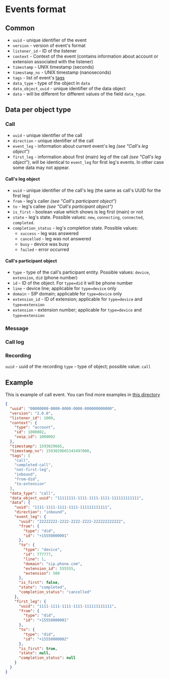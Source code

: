 # Events format

## Common

* `uuid` - unique identifier of the event
* `version` - version of event's format 
* `listener_id` - ID of the listener 
* `context` - Context of the event (contains information about account or extension associated with the listener)
* `timestamp` - UNIX timestamp (seconds)
* `timestamp_ns` - UNIX timestamp (nanoseconds)
* `tags` - list of event's [tags](./tags.md)
* `data_type` - type of the object in `data`
* `data_object_uuid` - unique identifier of the data object
* `data` - will be different for different values of the field `data_type`.

## Data per object type

### Call

* `uuid` - unique identifier of the call
* `direction` - unique identifier of the call
* `event_leg` - information about current event's leg _(see "Call's leg object")_
* `first_leg` - information about first (main) leg of the call _(see "Call's leg object")_, will be identical to `event_leg` for first leg's events. In other case some data may not appear.

#### Call's leg object

* `uuid` - unique identifier of the call's leg (the same as call's UUID for the first leg) 
* `from` - leg's caller _(see "Call's participant object")_
* `to` - leg's callee  _(see "Call's participant object")_
* `is_first` - boolean value which shows is leg first (main) or not
* `state` - leg's state. Possible values: `new`, `connecting`, `connected`, `completed`.
* `completion_status` - leg's completion state. Possible values:
    * `success` - leg was answered
    * `cancelled` - leg was not answered
    * `busy` - device was busy
    * `failed` - error occurred

#### Call's participant object

* `type` - type of the call's participant entity. Possible values: `device`, `extension`, `did` (phone number)
* `id` - ID of the object. For `type=did` it will be phone number
* `line` - device line; applicable for `type=device` only
* `domain` - SIP domain; applicable for `type=device` only
* `extension_id` - ID of extension; applicable for `type=device` and `type=extension`
* `extension` - extension number; applicable for `type=device` and `type=extension`

### Message



### Call log

### Recording

`uuid` - uuid of the recording
`type` - type of object; possible value: `call`

## Example

This is example of call event. You can find more examples in [this directory](./../events-examples)

```json
{
  "uuid": "00000000-0000-0000-0000-000000000000",
  "version": "2.0.0",
  "listener_id": 1000,
  "context": {
    "type": "account",
    "id": 1000002,
    "voip_id": 1000002
  },
  "timestamp": 1593029665,
  "timestamp_ns": 1593029665343497000,
  "tags": [
    "call",
    "completed-call",
    "not-first-leg",
    "inbound",
    "from-did",
    "to-extension"
  ],
  "data_type": "call",
  "data_object_uuid": "11111111-1111-1111-1111-111111111111",
  "data": {
    "uuid": "1111-1111-1111-1111-111111111111",
    "direction": "inbound",
    "event_leg": {
      "uuid": "22222222-2222-2222-2222-222222222222",
      "from": {
        "type": "did",
        "id": "+15550000001"
      },
      "to": {
        "type": "device",
        "id": 777777,
        "line": 1,
        "domain": "sip.phone.com",
        "extension_id": 555555,
        "extension": 500
      },
      "is_first": false,
      "state": "completed",
      "completion_status": "cancelled"
    },
    "first_leg": {
      "uuid": "1111-1111-1111-1111-111111111111",
      "from": {
        "type": "did",
        "id": "+15550000001"
      },
      "to": {
        "type": "did",
        "id": "+15550000002"
      },
      "is_first": true,
      "state": null,
      "completion_status": null
    }
  }
}
```